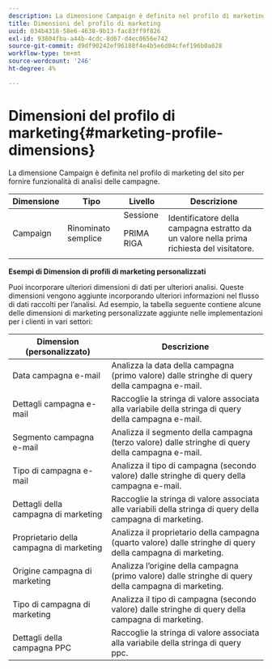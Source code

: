 ```yaml
---
description: La dimensione Campaign è definita nel profilo di marketing del sito per fornire funzionalità di analisi delle campagne.
title: Dimensioni del profilo di marketing
uuid: 034b4318-58e6-4638-9b13-fac83ff9f826
exl-id: 93804fba-a44b-4cdc-8d67-d4ec0656e742
source-git-commit: d9df90242ef96188f4e4b5e6d04cfef196b0a628
workflow-type: tm+mt
source-wordcount: '246'
ht-degree: 4%

---
```


# Dimensioni del profilo di marketing{#marketing-profile-dimensions}

La dimensione Campaign è definita nel profilo di marketing del sito per fornire funzionalità di analisi delle campagne.

<table id="table_27A4B8247F6D4E18BD61041CED7D8805"> 
 <thead> 
  <tr> 
   <th colname="col1" class="entry"> Dimensione </th> 
   <th colname="col2" class="entry"> Tipo </th> 
   <th colname="col3" class="entry"> Livello </th> 
   <th colname="col4" class="entry"> Descrizione </th> 
  </tr> 
 </thead>
 <tbody> 
  <tr> 
   <td colname="col1"> Campaign </td> 
   <td colname="col2"> Rinominato semplice </td> 
   <td colname="col3">Sessione <p>PRIMA RIGA </p></td> 
   <td colname="col4"> Identificatore della campagna estratto da un valore nella prima richiesta del visitatore. </td> 
  </tr> 
 </tbody> 
</table>

**Esempi di Dimension di profili di marketing personalizzati**

Puoi incorporare ulteriori dimensioni di dati per ulteriori analisi. Queste dimensioni vengono aggiunte incorporando ulteriori informazioni nel flusso di dati raccolti per l’analisi. Ad esempio, la tabella seguente contiene alcune delle dimensioni di marketing personalizzate aggiunte nelle implementazioni per i clienti in vari settori:

| Dimension (personalizzato) | Descrizione |
|---|---|
| Data campagna e-mail | Analizza la data della campagna (primo valore) dalle stringhe di query della campagna e-mail. |
| Dettagli campagna e-mail | Raccoglie la stringa di valore associata alla variabile della stringa di query della campagna e-mail. |
| Segmento campagna e-mail | Analizza il segmento della campagna (terzo valore) dalle stringhe di query della campagna e-mail. |
| Tipo di campagna e-mail | Analizza il tipo di campagna (secondo valore) dalle stringhe di query della campagna e-mail. |
| Dettagli della campagna di marketing | Raccoglie la stringa di valore associata alle variabili della stringa di query della campagna di marketing. |
| Proprietario della campagna di marketing | Analizza il proprietario della campagna (quarto valore) dalle stringhe di query della campagna di marketing. |
| Origine campagna di marketing | Analizza l’origine della campagna (primo valore) dalle stringhe di query della campagna di marketing. |
| Tipo di campagna di marketing | Analizza il tipo di campagna (secondo valore) dalle stringhe di query della campagna di marketing. |
| Dettagli della campagna PPC | Raccoglie la stringa di valore associata alla variabile della stringa di query ppc. |
